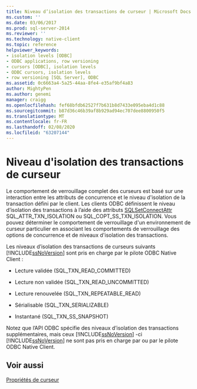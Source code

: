 ```yaml
---
title: Niveau d’isolation des transactions de curseur | Microsoft Docs
ms.custom: ''
ms.date: 03/06/2017
ms.prod: sql-server-2014
ms.reviewer: ''
ms.technology: native-client
ms.topic: reference
helpviewer_keywords:
- isolation levels [ODBC]
- ODBC applications, row versioning
- cursors [ODBC], isolation levels
- ODBC cursors, isolation levels
- row versioning [SQL Server], ODBC
ms.assetid: 0c6663a4-5a25-44aa-8fe4-e35af9bf4a83
author: MightyPen
ms.author: genemi
manager: craigg
ms.openlocfilehash: fef68bfdb62527f7b631b8d7433e095eba4d1c88
ms.sourcegitcommit: b87d36c46b39af8b929ad94ec707dee8800950f5
ms.translationtype: MT
ms.contentlocale: fr-FR
ms.lasthandoff: 02/08/2020
ms.locfileid: "63207144"
---
```

# <a name="cursor-transaction-isolation-level"></a>Niveau d'isolation des transactions de curseur
  Le comportement de verrouillage complet des curseurs est basé sur une interaction entre les attributs de concurrence et le niveau d'isolation de la transaction défini par le client. Les clients ODBC définissent le niveau d’isolation des transactions à l’aide des attributs [SQLSetConnectAttr](../../native-client-odbc-api/sqlsetconnectattr.md) SQL_ATTR_TXN_ISOLATION ou SQL_COPT_SS_TXN_ISOLATION. Vous pouvez déterminer le comportement de verrouillage d'un environnement de curseur particulier en associant les comportements de verrouillage des options de concurrence et de niveaux d'isolation des transactions.  
  
 Les niveaux d’isolation des transactions de curseurs suivants [!INCLUDE[ssNoVersion](../../../includes/ssnoversion-md.md)] sont pris en charge par le pilote ODBC Native Client :  
  
-   Lecture validée (SQL_TXN_READ_COMMITTED)  
  
-   Lecture non validée (SQL_TXN_READ_UNCOMMITTED)  
  
-   Lecture renouvelée (SQL_TXN_REPEATABLE_READ)  
  
-   Sérialisable (SQL_TXN_SERIALIZABLE)  
  
-   Instantané (SQL_TXN_SS_SNAPSHOT)  
  
 Notez que l’API ODBC spécifie des niveaux d’isolation des transactions supplémentaires, mais ceux [!INCLUDE[ssNoVersion](../../../includes/ssnoversion-md.md)] -ci [!INCLUDE[ssNoVersion](../../../includes/ssnoversion-md.md)] ne sont pas pris en charge par ou par le pilote ODBC Native Client.  
  
## <a name="see-also"></a>Voir aussi  
 [Propriétés de curseur](cursor-properties.md)  
  
  
